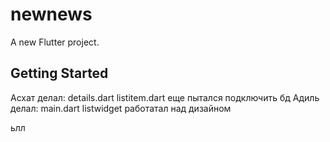 # newnews

A new Flutter project.

## Getting Started

Асхат делал:
details.dart
listitem.dart
еще пытался подключить бд
Адиль делал:
main.dart
listwidget
работатал над дизайном

ьлл
